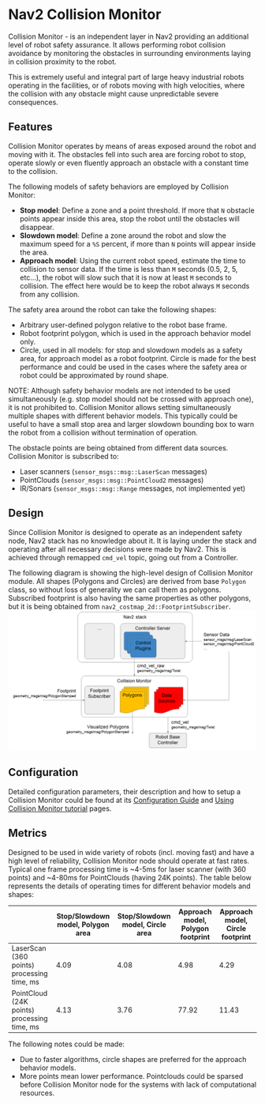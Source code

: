 # Nav2 Collision Monitor

Collision Monitor - is an independent layer in Nav2 providing an additional level of robot safety assurance.
It allows performing robot collision avoidance by monitoring the obstacles in surrounding environments laying in collision proximity to the robot.

This is extremely useful and integral part of large heavy industrial robots operating in the facilities, or of robots moving with high velocities, where the collision with any obstacle might cause unpredictable severe consequences.

## Features

Collision Monitor operates by means of areas exposed around the robot and moving with it.
The obstacles fell into such area are forcing robot to stop, operate slowly or even fluently approach an obstacle with a constant time to the collision.

The following models of safety behaviors are employed by Collision Monitor:

* **Stop model**: Define a zone and a point threshold. If more that `N` obstacle points appear inside this area, stop the robot until the obstacles will disappear.
* **Slowdown model**: Define a zone around the robot and slow the maximum speed for a `%S` percent, if more than `N` points will appear inside the area.
* **Approach model**: Using the current robot speed, estimate the time to collision to sensor data. If the time is less than `M` seconds (0.5, 2, 5, etc...), the robot will slow such that it is now at least `M` seconds to collision. The effect here would be to keep the robot always `M` seconds from any collision.

The safety area around the robot can take the following shapes:

* Arbitrary user-defined polygon relative to the robot base frame.
* Robot footprint polygon, which is used in the approach behavior model only.
* Circle, used in all models: for stop and slowdown models as a safety area, for approach model as a robot footprint. Circle is made for the best performance and could be used in the cases where the safety area or robot could be approximated by round shape.

NOTE: Although safety behavior models are not intended to be used simultaneously (e.g. stop model should not be crossed with approach one), it is not prohibited to. Collision Monitor allows setting simultaneously multiple shapes with different behavior models. This typically could be useful to have a small stop area and larger slowdown bounding box to warn the robot from a collision without termination of operation.

The obstacle points are being obtained from different data sources. Collision Monitor is subscribed to:

* Laser scanners (`sensor_msgs::msg::LaserScan` messages)
* PointClouds (`sensor_msgs::msg::PointCloud2` messages)
* IR/Sonars (`sensor_msgs::msg::Range` messages, not implemented yet)

## Design

Since Collision Monitor is designed to operate as an independent safety node, Nav2 stack has no knowledge about it.
It is laying under the stack and operating after all necessary decisions were made by Nav2.
This is achieved through remapped `cmd_vel` topic, going out from a Controller.

The following diagram is showing the high-level design of Collision Monitor module. All shapes (Polygons and Circles) are derived from base `Polygon` class, so without loss of generality we can call them as polygons. Subscribed footprint is also having the same properties as other polygons, but it is being obtained from `nav2_costmap_2d::FootprintSubscriber`.
![HDL.png](doc/HLD.png)

## Configuration

Detailed configuration parameters, their description and how to setup a Collision Monitor could be found at its [Configuration Guide](https://navigation.ros.org/configuration/packages/configuring-collision-monitor.html) and [Using Collision Monitor tutorial](https://navigation.ros.org/tutorials/docs/using_collision_monitor.html) pages.


## Metrics

Designed to be used in wide variety of robots (incl. moving fast) and have a high level of reliability, Collision Monitor node should operate at fast rates.
Typical one frame processing time is ~4-5ms for laser scanner (with 360 points) and ~4-80ms for PointClouds (having 24K points).
The table below represents the details of operating times for different behavior models and shapes:

| | Stop/Slowdown model, Polygon area | Stop/Slowdown model, Circle area | Approach model, Polygon footprint | Approach model, Circle footprint |
|-|-----------------------------------|----------------------------------|-----------------------------------|----------------------------------|
| LaserScan (360 points) processing time, ms  | 4.09 | 4.08 | 4.98  | 4.29  |
| PointCloud (24K points) processing time, ms | 4.13 | 3.76 | 77.92 | 11.43 |

The following notes could be made:

 * Due to faster algorithms, circle shapes are preferred for the approach behavior models.
 * More points mean lower performance. Pointclouds could be sparsed before Collision Monitor node for the systems with lack of computational resources.
